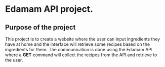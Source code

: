 # Edamam API project.

## Purpose of the project

This project is to create a website where the user can input ingredients they have at home and the interface will retrieve some recipes based on the ingredients for them. The communication is done using the Edamam API where a **GET** command will collect the recipes from the API and retrieve to the user.
